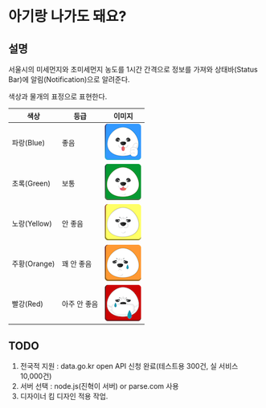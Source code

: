 # 아기랑 나가도 돼요?
## 설명
서울시의 미세먼지와 초미세먼지 농도를 1시간 간격으로 정보를 가져와 상태바(Status Bar)에 알림(Notification)으로 알려준다.

색상과 물개의 표정으로 표현한다.

|색상|등급|이미지|
|-|-|-|
|파랑(Blue)|좋음|![좋음](./app/src/main/res/drawable-ldpi/icon_good.png)|
|초록(Green)|보통|![보통](./app/src/main/res/drawable-ldpi/icon_normal.png)|
|노랑(Yellow)|안 좋음|![안 좋음](./app/src/main/res/drawable-ldpi/icon_bad.png)|
|주황(Orange)|꽤 안 좋음|![꽤 안 좋음](./app/src/main/res/drawable-ldpi/icon_worse.png)|
|빨강(Red)|아주 안 좋음|![아주 안 좋음](./app/src/main/res/drawable-ldpi/icon_worst.png)|

## TODO
1. 전국적 지원 : data.go.kr open API 신청 완료(테스트용 300건, 실 서비스 10,000건)
2. 서버 선택 : node.js(진혁이 서버) or parse.com 사용
3. 디자이너 킴 디자인 적용 작업.

